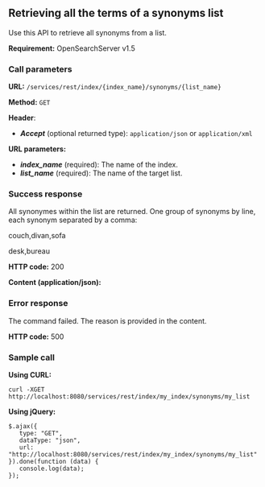 ## Retrieving all the terms of a synonyms list

Use this API to retrieve all synonyms from a list.

**Requirement:** OpenSearchServer v1.5

### Call parameters

**URL:** ```/services/rest/index/{index_name}/synonyms/{list_name}```

**Method:** ```GET```

**Header**:
- _**Accept**_ (optional returned type): ```application/json``` or ```application/xml```

**URL parameters:**
- _**index_name**_ (required): The name of the index.
- _**list_name**_ (required): The name of the target list.

### Success response
All synonymes within the list are returned. One group of synonyms by line, each synonym separated by a comma:

    
couch,divan,sofa

desk,bureau
    

**HTTP code:**
200

**Content (application/json):**


### Error response

The command failed. The reason is provided in the content.

**HTTP code:**
500

### Sample call

**Using CURL:**

    curl -XGET http://localhost:8080/services/rest/index/my_index/synonyms/my_list
    

**Using jQuery:**

    $.ajax({ 
       type: "GET",
       dataType: "json",
       url: "http://localhost:8080/services/rest/index/my_index/synonyms/my_list"
    }).done(function (data) {
       console.log(data);
    });
   
